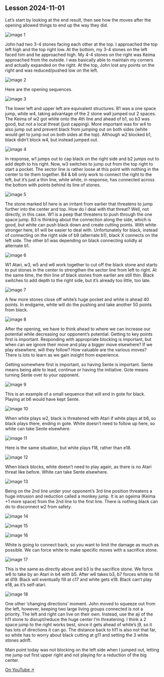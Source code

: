 
## Lesson 2024-11-01

Let’s start by looking at the end result, then see how the moves after the opening allowed things to end up the way they did.

![image 1](images/l20241101/igo1.jpg)

John had two 3-4 stones facing each other at the top.  I approached the top left high and the top right low.  At the bottom, my 3-4 stones on the left faced him and he approached high.  My 4-4 stones on the right was Keima approached from the outside.  I was basically able to maintain my corners and actually expanded on the right.  At the top, John lost any points on the right and was reduced/pushed low  on the left.

![image 2](images/l20241101/igo2.jpg)

Here are the opening sequences.

![image 3](images/l20241101/igo3.jpg)

The lower left and upper left are equivalent structures.  B1 was a one space jump, while w4, taking advantage of the 2 stone wall jumped out 2 spaces.  The Keima of w2 got white onto the 4th line and ahead of b1, so b3 was good, but not a local threat (just capping).  More important was for w4 to also jump out and prevent black from jumping out on both sides (white would get to jump out on both sides at the top).  Although w2 blocked b1, black didn’t block w4, but instead jumped out.

![image 4](images/l20241101/igo4.jpg)

In response, w1 jumps out to cap black on the right side and b2 jumps out to add depth to his right.  Now, w3 switches to jump out from the top right to start a pocket.  The sector line is rather loose at this point with nothing in the center to tie them together.  B4 & b6 only work to connect the right to the left, but it’s just a thin line, while white, in response, has connected across the bottom with points behind its line of stones.

![image 5](images/l20241101/igo5.jpg)

The stone marked b1 here is an irritant from earlier that threatens to jump further into the center and top.  How do I deal with that threat?  Well, not directly, in this case.  W1 is a peep that threatens to push through the one space jump.  B3 is thinking about the connection along the side, which is good, but white can push black down and create cutting points.  With white stronger here, b1 will be easier to deal with.  Unfortunately for black, instead of connecting on the right side of b9 (alternate b1),  black X connects on the left side.  The other b1 was depending on black connecting solidly at alternate b1.

![image 6](images/l20241101/igo6.jpg)

W1 Atari, w3, w5 and w6 work together to cut off the black stone and starts to put stones in the center to strengthen the sector line from left to right.  At the same time, the thin line of black stones from earlier are still thin.  Black switches to add depth to the right side, but it’s already too little, too late.

![image 7](images/l20241101/igo7.jpg)

A few more stones close off white’s huge pocket and white is ahead 40 points.  In endgame, white will do the pushing and take another 50 points from black.

![image 8](images/l20241101/igo8.jpg)

After the opening, we have to think ahead to where we can increase our potential while decreasing our opponent’s potential.  Getting to key points first is important.  Responding with appropriate blocking is important, but when can we ignore their move and play a bigger move elsewhere?  If we play elsewhere, will they follow?  How valuable are the various moves?  There is lots to learn as we gain insight from experience.

Getting somewhere first is important, so having Sente is important.  Sente means being able to lead, continue or having the initiative.  Gote means turning Sente over to your opponent.

![image 9](images/l20241101/igo9.jpg)

This is an example of a small sequence that will end in gote for black.  Playing at b6 would have kept Sente.

![image 10](images/l20241101/igo10.jpg)

When white plays w2, black is threatened with Atari if white plays at b6, so black plays there, ending in gote.  White doesn’t need to follow up here, so white can take Sente elsewhere.

![image 11](images/l20241101/igo11.jpg)

Here is the same situation, but white plays f18, rather than e18.

![image 12](images/l20241101/igo12.jpg)

When black blocks, white doesn’t need to play again, as there is no Atari threat like before.  White can take Sente elsewhere.

![image 13](images/l20241101/igo13.jpg)

Being on the 2nd line under your opponent’s 3rd line position threatens a huge intrusion and reduction called a monkey jump.  It is an ogeima (Keima +1 more space) from the 2nd line to the first line.  There is nothing black can do to disconnect w2 from safety.

![image 14](images/l20241101/igo14.jpg)

![image 15](images/l20241101/igo15.jpg)

![image 16](images/l20241101/igo16.jpg)

White is going to connect back, so you want to limit the damage as much as possible.  We can force white to make specific moves with a sacrifice stone.

![image 17](images/l20241101/igo17.jpg)

This is the same as directly above and b3 is the sacrifice stone.  We force w6 to take by an Atari in b4 with b5.  After w6 takes b3, b7 forces white to fill at d19.  Black will eventually fill at c17 and white gets e18.  Black can’t play e18, as it’s self-atari.

![image 18](images/l20241101/igo18.jpg)

One other ‘changing directions’ moment. John moved to squeeze out from the left, however, keeping two large living groups connected is not a priority.  The left and right can live on their own.  Instead, use the aji of the h11 stone to disrupt/reduce the huge center I’m threatening.  I think a 2 space jump to the right works best, since it gets ahead of white’s j9, so it has lots of directions it can go.  The distance back to h11 is also not that far, so white has to worry about black cutting at g11 and setting the 3 white stones adrift.

Main point today was not blocking on the left side when I jumped out, letting me jump out first upper right and not playing for a reduction of the big center.

[On YouTube ↗](https://www.youtube.com/watch?v=LXVtpGUq-x0)


